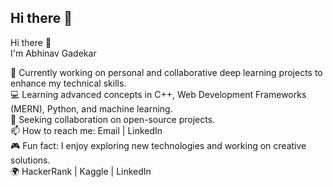 ## Hi there 👋

Hi there 👋  
I'm Abhinav Gadekar

🔬 Currently working on personal and collaborative deep learning projects to enhance my technical skills.  
💻 Learning advanced concepts in C++, Web Development Frameworks (MERN), Python, and machine learning.  
🤝 Seeking collaboration on open-source projects.  
📫 How to reach me: Email | LinkedIn  
🎮 Fun fact: I enjoy exploring new technologies and working on creative solutions.  
🌍 HackerRank | Kaggle | LinkedIn
